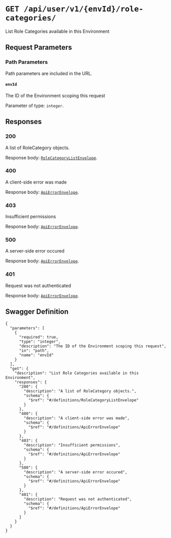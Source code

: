 # `GET /api/user/v1/{envId}/role-categories/` #

List Role Categories available in this Environment

## Request Parameters #

### Path Parameters ###

Path parameters are included in the URL.

#### `envId` ####

The ID of the Environment scoping this request

Parameter of type: `integer`.










## Responses ##


### 200 ###

A list of RoleCategory objects.

Response body: [`RoleCategoryListEnvelope`](./../../../../../../definitions/RoleCategoryListEnvelope.mkd).


### 400 ###

A client-side error was made

Response body: [`ApiErrorEnvelope`](./../../../../../../definitions/ApiErrorEnvelope.mkd).


### 403 ###

Insufficient permissions

Response body: [`ApiErrorEnvelope`](./../../../../../../definitions/ApiErrorEnvelope.mkd).


### 500 ###

A server-side error occured

Response body: [`ApiErrorEnvelope`](./../../../../../../definitions/ApiErrorEnvelope.mkd).


### 401 ###

Request was not authenticated

Response body: [`ApiErrorEnvelope`](./../../../../../../definitions/ApiErrorEnvelope.mkd).




## Swagger Definition ##

    {
      "parameters": [
        {
          "required": true, 
          "type": "integer", 
          "description": "The ID of the Environment scoping this request", 
          "in": "path", 
          "name": "envId"
        }
      ], 
      "get": {
        "description": "List Role Categories available in this Environment", 
        "responses": {
          "200": {
            "description": "A list of RoleCategory objects.", 
            "schema": {
              "$ref": "#/definitions/RoleCategoryListEnvelope"
            }
          }, 
          "400": {
            "description": "A client-side error was made", 
            "schema": {
              "$ref": "#/definitions/ApiErrorEnvelope"
            }
          }, 
          "403": {
            "description": "Insufficient permissions", 
            "schema": {
              "$ref": "#/definitions/ApiErrorEnvelope"
            }
          }, 
          "500": {
            "description": "A server-side error occured", 
            "schema": {
              "$ref": "#/definitions/ApiErrorEnvelope"
            }
          }, 
          "401": {
            "description": "Request was not authenticated", 
            "schema": {
              "$ref": "#/definitions/ApiErrorEnvelope"
            }
          }
        }
      }
    }